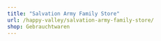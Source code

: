 ```yaml
---
title: "Salvation Army Family Store"
url: /happy-valley/salvation-army-family-store/
shop: Gebrauchtwaren
---
```

